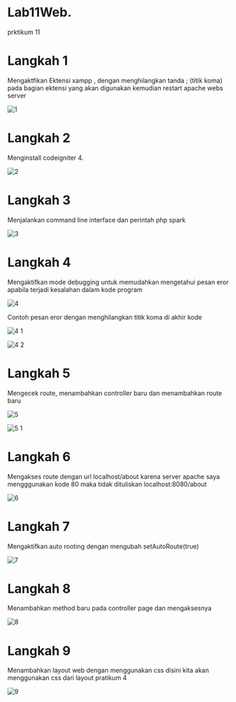 # Lab11Web.
prktikum 11

# Langkah 1
Mengaktfikan Ektensi xampp , dengan menghilangkan tanda ; (titik koma) pada bagian ektensi yang akan digunakan kemudian restart apache webs server

![1](https://user-images.githubusercontent.com/81818405/122619694-3b764300-d0bb-11eb-9d75-ed7a8ed38112.PNG)

# Langkah 2
Menginstall codeigniter 4.

![2](https://user-images.githubusercontent.com/81818405/122619756-5e085c00-d0bb-11eb-810f-464ccd175fc8.PNG)

# Langkah 3
Menjalankan command line interface dan perintah php spark

![3](https://user-images.githubusercontent.com/81818405/122619836-9314ae80-d0bb-11eb-923f-98f4cf1ef006.PNG)

# Langkah 4
Mengaktifkan mode debugging untuk memudahkan mengetahui pesan eror apabila terjadi kesalahan dalam kode program

![4](https://user-images.githubusercontent.com/81818405/122619907-c8210100-d0bb-11eb-9afa-f618ff1cdd6e.PNG)

Contoh pesan eror dengan menghilangkan titik koma di akhir kode


![4 1](https://user-images.githubusercontent.com/81818405/122619919-ceaf7880-d0bb-11eb-873d-443db808053e.PNG)

![4 2](https://user-images.githubusercontent.com/81818405/122619936-dd962b00-d0bb-11eb-9dc4-2ce88f9ba82b.PNG)


# Langkah 5
Mengecek route, menambahkan controller baru dan menambahkan route baru

![5](https://user-images.githubusercontent.com/81818405/122620143-61501780-d0bc-11eb-8154-8e4fd228f3a4.PNG)

![5 1](https://user-images.githubusercontent.com/81818405/122620229-99575a80-d0bc-11eb-84af-8db7169b5e09.PNG)

# Langkah 6
Mengakses route dengan url localhost/about karena server apache saya mengggunakan kode 80 maka tidak dituliskan localhost:8080/about

![6](https://user-images.githubusercontent.com/81818405/122620315-dae80580-d0bc-11eb-9d18-b3bb14880605.PNG)


# Langkah 7
Mengaktifkan auto rooting dengan mengubah setAutoRoute(true)

![7](https://user-images.githubusercontent.com/81818405/122620344-eb987b80-d0bc-11eb-803e-c52f61493321.PNG)

# Langkah 8
Menambahkan method baru pada controller page dan mengaksesnya

![8](https://user-images.githubusercontent.com/81818405/122620832-2818a700-d0be-11eb-9de5-61056e76c73b.PNG)


# Langkah 9
Menambahkan layout web dengan menggunakan css disini kita akan menggunakan css dari layout pratikum 4

![9](https://user-images.githubusercontent.com/81818405/122620549-711c2b80-d0bd-11eb-980d-6cc267d6d5fe.PNG)







